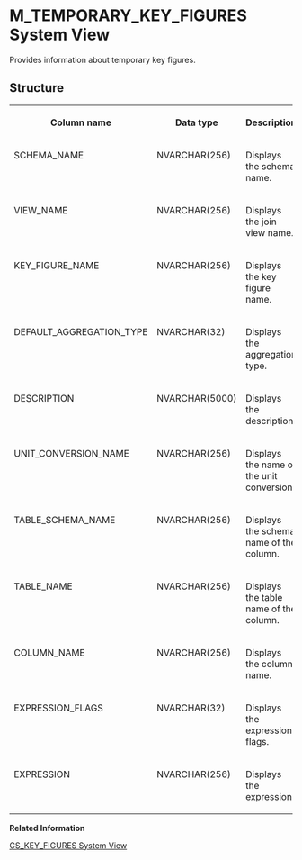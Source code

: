 <!-- loiod21b5a73d2951014b2fdb98d213a52dc -->

# M\_TEMPORARY\_KEY\_FIGURES System View

Provides information about temporary key figures.



<a name="loiod21b5a73d2951014b2fdb98d213a52dc___m__t_e_m_p_o_r_a_r_y__k_e_y__f_i_g_u_r_e_s_1struct_M_TEMPORARY_KEY_FIGURES"/>

## Structure


<table>
<tr>
<th valign="top">

Column name

</th>
<th valign="top">

Data type

</th>
<th valign="top">

Description

</th>
</tr>
<tr>
<td valign="top">

SCHEMA\_NAME

</td>
<td valign="top">

NVARCHAR\(256\)

</td>
<td valign="top">

Displays the schema name.

</td>
</tr>
<tr>
<td valign="top">

VIEW\_NAME

</td>
<td valign="top">

NVARCHAR\(256\)

</td>
<td valign="top">

Displays the join view name.

</td>
</tr>
<tr>
<td valign="top">

KEY\_FIGURE\_NAME

</td>
<td valign="top">

NVARCHAR\(256\)

</td>
<td valign="top">

Displays the key figure name.

</td>
</tr>
<tr>
<td valign="top">

DEFAULT\_AGGREGATION\_TYPE

</td>
<td valign="top">

NVARCHAR\(32\)

</td>
<td valign="top">

Displays the aggregation type.

</td>
</tr>
<tr>
<td valign="top">

DESCRIPTION

</td>
<td valign="top">

NVARCHAR\(5000\)

</td>
<td valign="top">

Displays the description.

</td>
</tr>
<tr>
<td valign="top">

UNIT\_CONVERSION\_NAME

</td>
<td valign="top">

NVARCHAR\(256\)

</td>
<td valign="top">

Displays the name of the unit conversion.

</td>
</tr>
<tr>
<td valign="top">

TABLE\_SCHEMA\_NAME

</td>
<td valign="top">

NVARCHAR\(256\)

</td>
<td valign="top">

Displays the schema name of the column.

</td>
</tr>
<tr>
<td valign="top">

TABLE\_NAME

</td>
<td valign="top">

NVARCHAR\(256\)

</td>
<td valign="top">

Displays the table name of the column.

</td>
</tr>
<tr>
<td valign="top">

COLUMN\_NAME

</td>
<td valign="top">

NVARCHAR\(256\)

</td>
<td valign="top">

Displays the column name.

</td>
</tr>
<tr>
<td valign="top">

EXPRESSION\_FLAGS

</td>
<td valign="top">

NVARCHAR\(32\)

</td>
<td valign="top">

Displays the expression flags.

</td>
</tr>
<tr>
<td valign="top">

EXPRESSION

</td>
<td valign="top">

NVARCHAR\(256\)

</td>
<td valign="top">

Displays the expression.

</td>
</tr>
</table>

**Related Information**  


[CS\_KEY\_FIGURES System View](../021-System-Views/cs-key-figures-system-view-20a0f88.md "Provides information about the key figures defined for column store join views.")

